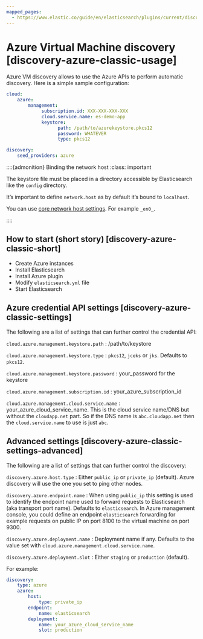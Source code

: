 ```yaml
---
mapped_pages:
  - https://www.elastic.co/guide/en/elasticsearch/plugins/current/discovery-azure-classic-usage.html
---
```


# Azure Virtual Machine discovery [discovery-azure-classic-usage]

Azure VM discovery allows to use the Azure APIs to perform automatic discovery. Here is a simple sample configuration:

```yaml
cloud:
    azure:
        management:
             subscription.id: XXX-XXX-XXX-XXX
             cloud.service.name: es-demo-app
             keystore:
                   path: /path/to/azurekeystore.pkcs12
                   password: WHATEVER
                   type: pkcs12

discovery:
    seed_providers: azure
```

::::{admonition} Binding the network host
:class: important

The keystore file must be placed in a directory accessible by Elasticsearch like the `config` directory.

It’s important to define `network.host` as by default it’s bound to `localhost`.

You can use [core network host settings](/reference/elasticsearch/configuration-reference/networking-settings.md). For example `_en0_`.

::::


## How to start (short story) [discovery-azure-classic-short]

* Create Azure instances
* Install Elasticsearch
* Install Azure plugin
* Modify `elasticsearch.yml` file
* Start Elasticsearch


## Azure credential API settings [discovery-azure-classic-settings]

The following are a list of settings that can further control the credential API:

`cloud.azure.management.keystore.path`
:   /path/to/keystore

`cloud.azure.management.keystore.type`
:   `pkcs12`, `jceks` or `jks`. Defaults to `pkcs12`.

`cloud.azure.management.keystore.password`
:   your_password for the keystore

`cloud.azure.management.subscription.id`
:   your_azure_subscription_id

`cloud.azure.management.cloud.service.name`
:   your_azure_cloud_service_name. This is the cloud service name/DNS but without the `cloudapp.net` part. So if the DNS name is `abc.cloudapp.net` then the `cloud.service.name` to use is just `abc`.


## Advanced settings [discovery-azure-classic-settings-advanced]

The following are a list of settings that can further control the discovery:

`discovery.azure.host.type`
:   Either `public_ip` or `private_ip` (default). Azure discovery will use the one you set to ping other nodes.

`discovery.azure.endpoint.name`
:   When using `public_ip` this setting is used to identify the endpoint name used to forward requests to Elasticsearch (aka transport port name). Defaults to `elasticsearch`. In Azure management console, you could define an endpoint `elasticsearch` forwarding for example requests on public IP on port 8100 to the virtual machine on port 9300.

`discovery.azure.deployment.name`
:   Deployment name if any. Defaults to the value set with `cloud.azure.management.cloud.service.name`.

`discovery.azure.deployment.slot`
:   Either `staging` or `production` (default).

For example:

```yaml
discovery:
    type: azure
    azure:
        host:
            type: private_ip
        endpoint:
            name: elasticsearch
        deployment:
            name: your_azure_cloud_service_name
            slot: production
```


